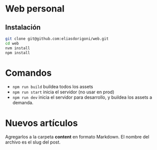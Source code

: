 # Web personal

## Instalación

```bash
git clone git@github.com:eliasdorigoni/web.git
cd web
nvm install
npm install
```

# Comandos

- `npm run build` buildea todos los assets
- `npm run start` inicia el servidor (no usar en prod)
- `npm run dev` inicia el servidor para desarrollo, y buildea los assets a demanda.

# Nuevos artículos
Agregarlos a la carpeta **content** en formato Markdown. El nombre del archivo es el slug del post.